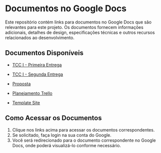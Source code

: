 # Documentos no Google Docs

Este repositório contém links para documentos no Google Docs que são relevantes para este projeto. Os documentos fornecem informações adicionais, detalhes de design, especificações técnicas e outros recursos relacionados ao desenvolvimento.

## Documentos Disponíveis

- [TCC I - Primeira Entrega](https://docs.google.com/document/d/1IMqdj9ZXrYartJ-7UbRNQyKDqeyjD54SASEhDn8UPts/edit?usp=sharing)

- [TCC I - Segunda Entrega](https://docs.google.com/document/d/1JkuIdwKES5MOIk7K063LaCIREAygkkLD/edit?usp=sharing)

- [Proposta](https://docs.google.com/document/d/1r1RAITgrL3ikzErNjrmy0pIMpD2ENzYN/edit?usp=sharing)

- [Planejamento Trello](https://trello.com/invite/b/O2kPyPZd/ATTI76f081871f3349b5d09c7c702cff0a15EC517948/tccweb)

- [Template Site](https://www.figma.com/file/JHdhzawwPgAlQ5oc4FOL73/templete?type=design&node-id=2%3A5&mode=design&t=ObzDC5dY5CHOgTjz-1)

## Como Acessar os Documentos

1. Clique nos links acima para acessar os documentos correspondentes.
2. Se solicitado, faça login na sua conta do Google.
3. Você será redirecionado para o documento correspondente no Google Docs, onde poderá visualizá-lo conforme necessário.
